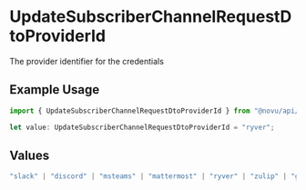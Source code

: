 # UpdateSubscriberChannelRequestDtoProviderId

The provider identifier for the credentials

## Example Usage

```typescript
import { UpdateSubscriberChannelRequestDtoProviderId } from "@novu/api/models/components";

let value: UpdateSubscriberChannelRequestDtoProviderId = "ryver";
```

## Values

```typescript
"slack" | "discord" | "msteams" | "mattermost" | "ryver" | "zulip" | "grafana-on-call" | "getstream" | "rocket-chat" | "whatsapp-business" | "fcm" | "apns" | "expo" | "one-signal" | "pushpad" | "push-webhook" | "pusher-beams"
```